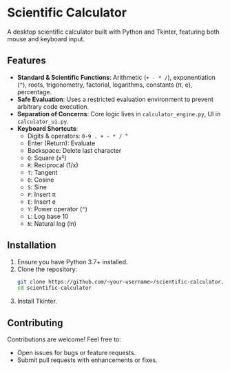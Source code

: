 # Scientific Calculator

A desktop scientific calculator built with Python and Tkinter, featuring both mouse and keyboard input.

## Features

- **Standard & Scientific Functions**: Arithmetic (`+ - * /`), exponentiation (`^`), roots, trigonometry, factorial, logarithms, constants (π, e), percentage.
- **Safe Evaluation**: Uses a restricted evaluation environment to prevent arbitrary code execution.
- **Separation of Concerns**: Core logic lives in `calculator_engine.py`, UI in `calculator_ui.py`.
- **Keyboard Shortcuts**:
  - Digits & operators: `0-9 . + - * / ^`
  - Enter (Return): Evaluate
  - Backspace: Delete last character
  - `Q`: Square (x²)
  - `R`: Reciprocal (1/x)
  - `T`: Tangent
  - `O`: Cosine
  - `S`: Sine
  - `P`: Insert π
  - `E`: Insert e
  - `Y`: Power operator (`^`)
  - `L`: Log base 10
  - `N`: Natural log (ln)

## Installation

1. Ensure you have Python 3.7+ installed.
2. Clone the repository:
   ```bash
   git clone https://github.com/<your-username>/scientific-calculator.git
   cd scientific-calculator
   ```
3. Install Tkinter.

## Contributing

Contributions are welcome! Feel free to:

- Open issues for bugs or feature requests.
- Submit pull requests with enhancements or fixes.